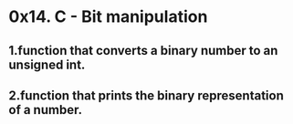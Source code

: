 # 0x14. C - Bit manipulation
## 1.function that converts a binary number to an unsigned int.
## 2.function that prints the binary representation of a number.

